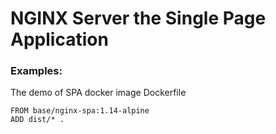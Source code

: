 # NGINX Server the Single Page Application

### Examples:

The demo of SPA docker image Dockerfile

```
FROM base/nginx-spa:1.14-alpine
ADD dist/* .
```
